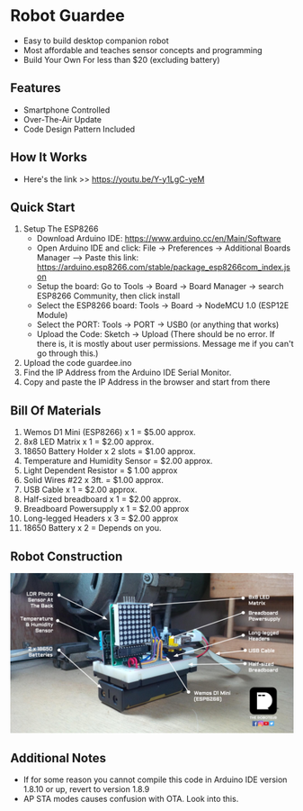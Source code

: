 # Robot Guardee
* Easy to build desktop companion robot
* Most affordable and teaches sensor concepts and programming
* Build Your Own For less than $20 (excluding battery)

## Features
* Smartphone Controlled
* Over-The-Air Update
* Code Design Pattern Included

## How It Works 
* Here's the link >> https://youtu.be/Y-y1LgC-yeM

## Quick Start
1. Setup The ESP8266
    * Download Arduino IDE: https://www.arduino.cc/en/Main/Software
    * Open Arduino IDE and click: File -> Preferences -> Additional Boards Manager --> Paste this     link: https://arduino.esp8266.com/stable/package_esp8266com_index.json
    * Setup the board: Go to Tools -> Board -> Board Manager -> search ESP8266 Community, then click install
    * Select the ESP8266 board: Tools -> Board -> NodeMCU 1.0 (ESP12E Module)
    * Select the PORT: Tools -> PORT -> USB0 (or anything that works)
    * Upload the Code: Sketch -> Upload (There should be no error. If there is, it is mostly about user permissions. Message me if you can't go through this.)
2. Upload the code guardee.ino
3. Find the IP Address from the Arduino IDE Serial Monitor. 
4. Copy and paste the IP Address in the browser and start from there

## Bill Of Materials
1. Wemos D1 Mini (ESP8266) x 1  = $5.00 approx.
2. 8x8 LED Matrix x 1  = $2.00 approx.
3. 18650 Battery Holder x 2 slots = $1.00 approx.
4. Temperature and Humidity Sensor = $2.00 approx.
5. Light Dependent Resistor = $ 1.00 approx
6. Solid Wires #22 x 3ft. = $1.00 approx.
7. USB Cable x 1 = $2.00 approx.
8. Half-sized breadboard x 1 = $2.00 approx.
9. Breadboard Powersupply x 1 = $2.00 approx
10. Long-legged Headers x 3 = $2.00 approx
11. 18650 Battery x 2 = Depends on you. 

## Robot Construction
![Robot Construction](/robot-guardee-01.png)


## Additional Notes
* If for some reason you cannot compile this code in Arduino IDE version 1.8.10 or up, revert to version 1.8.9
* AP STA modes causes confusion with OTA. Look into this.

